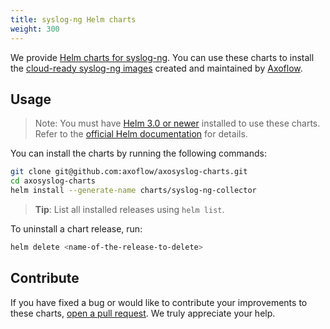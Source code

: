 ```yaml
---
title: syslog-ng Helm charts
weight: 300
---
```


We provide [Helm charts for syslog-ng](https://github.com/axoflow/axosyslog-charts/). You can use these charts to install the [cloud-ready syslog-ng images](https://github.com/axoflow/axosyslog-docker) created and maintained by [Axoflow](https://axoflow.com).

## Usage

> Note: You must have [Helm 3.0 or newer](https://helm.sh) installed to use these charts. Refer to the [official Helm documentation](https://helm.sh/docs/intro/install/) for details.

You can install the charts by running the following commands:

```bash
git clone git@github.com:axoflow/axosyslog-charts.git
cd axosyslog-charts
helm install --generate-name charts/syslog-ng-collector
```

> **Tip**: List all installed releases using `helm list`.

To uninstall a chart release, run:

```bash
helm delete <name-of-the-release-to-delete>
```

## Contribute

If you have fixed a bug or would like to contribute your improvements to these charts, [open a pull request](https://github.com/axoflow/axosyslog-charts/pulls). We truly appreciate your help.
